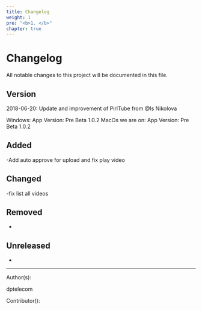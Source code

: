 ```yaml
---
title: Changelog
weight: 1
pre: "<b>1. </b>"
chapter: true
---
```


# Changelog

All notable changes to this project will be documented in this file.

## Version

2018-06-20:
Update and improvement of PirlTube from @Is Nikolova

Windows:
App Version: Pre Beta 1.0.2
MacOs we are on:
App Version: Pre Beta 1.0.2

## Added

-Add auto approve for upload and fix play video

## Changed

-fix list all videos

## Removed
-

## Unreleased
-



---
Author(s):

dptelecom

Contributor():
